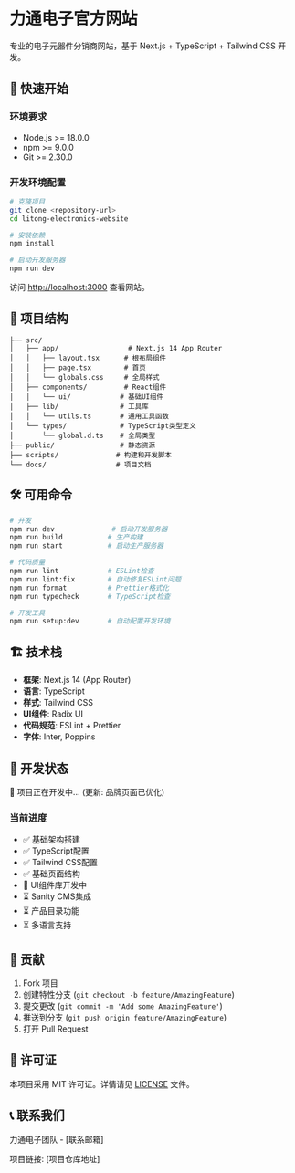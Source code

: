 # 力通电子官方网站

专业的电子元器件分销商网站，基于 Next.js + TypeScript + Tailwind CSS 开发。

## 🚀 快速开始

### 环境要求
- Node.js >= 18.0.0
- npm >= 9.0.0
- Git >= 2.30.0

### 开发环境配置
```bash
# 克隆项目
git clone <repository-url>
cd litong-electronics-website

# 安装依赖
npm install

# 启动开发服务器
npm run dev
```

访问 [http://localhost:3000](http://localhost:3000) 查看网站。

## 📁 项目结构

```
├── src/
│   ├── app/                 # Next.js 14 App Router
│   │   ├── layout.tsx      # 根布局组件
│   │   ├── page.tsx        # 首页
│   │   └── globals.css     # 全局样式
│   ├── components/         # React组件
│   │   └── ui/            # 基础UI组件
│   ├── lib/               # 工具库
│   │   └── utils.ts       # 通用工具函数
│   └── types/             # TypeScript类型定义
│       └── global.d.ts    # 全局类型
├── public/                # 静态资源
├── scripts/              # 构建和开发脚本
└── docs/                 # 项目文档
```

## 🛠 可用命令

```bash
# 开发
npm run dev              # 启动开发服务器
npm run build           # 生产构建
npm run start           # 启动生产服务器

# 代码质量
npm run lint            # ESLint检查
npm run lint:fix        # 自动修复ESLint问题
npm run format          # Prettier格式化
npm run typecheck       # TypeScript检查

# 开发工具
npm run setup:dev       # 自动配置开发环境
```

## 🏗️ 技术栈

- **框架**: Next.js 14 (App Router)
- **语言**: TypeScript
- **样式**: Tailwind CSS
- **UI组件**: Radix UI
- **代码规范**: ESLint + Prettier
- **字体**: Inter, Poppins

## 📝 开发状态

🚧 项目正在开发中... (更新: 品牌页面已优化)

### 当前进度
- ✅ 基础架构搭建
- ✅ TypeScript配置
- ✅ Tailwind CSS配置
- ✅ 基础页面结构
- 🔄 UI组件库开发中
- ⏳ Sanity CMS集成
- ⏳ 产品目录功能
- ⏳ 多语言支持

## 🤝 贡献

1. Fork 项目
2. 创建特性分支 (`git checkout -b feature/AmazingFeature`)
3. 提交更改 (`git commit -m 'Add some AmazingFeature'`)
4. 推送到分支 (`git push origin feature/AmazingFeature`)
5. 打开 Pull Request

## 📄 许可证

本项目采用 MIT 许可证。详情请见 [LICENSE](LICENSE) 文件。

## 📞 联系我们

力通电子团队 - [联系邮箱]

项目链接: [项目仓库地址]